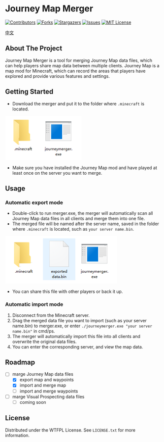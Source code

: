 
# Journey Map Merger

[![Contributors][contributors-shield]][contributors-url]
[![Forks][forks-shield]][forks-url]
[![Stargazers][stars-shield]][stars-url]
[![Issues][issues-shield]][issues-url]
[![MIT License][license-shield]][license-url]

[中文](README_zh.md)

## About The Project

Journey Map Merger is a tool for merging Journey Map data files, which can help players share map data between multiple clients. Journey Map is a map mod for Minecraft, which can record the areas that players have explored and provide various features and settings.

## Getting Started

- Download the merger and put it to the folder where `.minecraft` is located.

![install-screenshot]

- Make sure you have installed the Journey Map mod and have played at least once on the server you want to merge.

## Usage

### Automatic export mode

- Double-click to run merger.exe, the merger will automatically scan all Journey Map data files in all clients and merge them into one file.
- The merged file will be named after the server name, saved in the folder where `.minecraft` is located, such as `your server name.bin`.

![exported-screenshot]

- You can share this file with other players or back it up.

### Automatic import mode

1. Disconnect from the Minecraft server.
2. Drag the merged data file you want to import (such as your server name.bin) to merger.exe, or enter `./journeymerger.exe "your server name.bin"` in cmd/ps.
3. The merger will automatically import this file into all clients and overwrite the original data files.
4. You can enter the corresponding server, and view the map data.

## Roadmap

- [ ] marge Journey Map data files
  - [x] export map and waypoints
  - [x] import and merge map
  - [ ] import and merge waypoints
- [ ] marge Visual Prospecting data files
  - [ ] coming soon

## License

Distributed under the WTFPL License. See `LICENSE.txt` for more information.

[contributors-shield]: https://img.shields.io/github/contributors/YaoerWu/journeymerger.svg?style=for-the-badge
[contributors-url]: https://github.com/YaoerWu/journeymerger/graphs/contributors
[forks-shield]: https://img.shields.io/github/forks/YaoerWu/journeymerger.svg?style=for-the-badge
[forks-url]: https://github.com/YaoerWu/journeymerger/network/members
[stars-shield]: https://img.shields.io/github/stars/YaoerWu/journeymerger.svg?style=for-the-badge
[stars-url]: https://github.com/YaoerWu/journeymerger/stargazers
[issues-shield]: https://img.shields.io/github/issues/YaoerWu/journeymerger.svg?style=for-the-badge
[issues-url]: https://github.com/YaoerWu/journeymerger/issues
[license-shield]: https://img.shields.io/github/license/YaoerWu/journeymerger.svg?style=for-the-badge
[license-url]: https://github.com/YaoerWu/journeymerger/blob/main/LICENSE.txt
[install-screenshot]: images/install_screenshot.png
[exported-screenshot]: images/exported_screenshot.png
